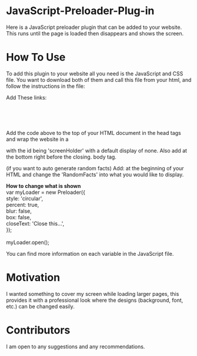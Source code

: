 # JavaScript-Preloader-Plug-in

Here is a JavaScript preloader plugin that can be added to your website. This runs until the page is loaded then disappears and shows the screen.

# How To Use

To add this plugin to your website all you need is the JavaScript and CSS file. You want to download both of them and call this file from your html, and follow the instructions in the file:

Add These links:<br>
<link href="preLoaderCSS.css" type="text/css" rel="stylesheet"><br>
<script src="https://ajax.googleapis.com/ajax/libs/jquery/1.11.3/jquery.min.js"></script><br>
<script src="https://code.jquery.com/jquery-1.10.2.js"></script><br>

Add the code above to the top of your HTML document in the head tags and wrap the website in a <div> with the id being 'screenHolder' with a default display of none. Also add <script src="preLoaderScript.js"></script> at the bottom right before the closing.
body tag.

(if you want to auto generate random facts)
Add: <script type="text/javascript" src="stats.json"></script> at the beginning of your HTML and change the 'RandomFacts' into what you would like to display.

<b> How to change what is shown </b><br>
var myLoader = new Preloader({<br>
     style: 'circular',<br>
     percent: true,<br>
     blur: false,<br>
     box: false,<br>
     closeText: 'Close this...',<br>
});<br>
<br>
myLoader.open();

You can find more information on each variable in the JavaScript file.

# Motivation

I wanted something to cover my screen while loading larger pages, this provides it with a professional look where the designs (background, font, etc.) can be changed easily.

# Contributors

I am open to any suggestions and any recommendations.
